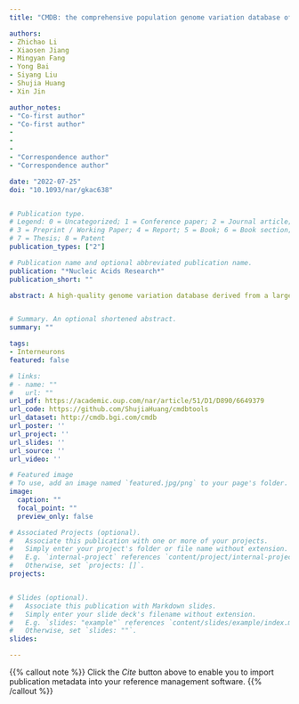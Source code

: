```yaml
---
title: "CMDB: the comprehensive population genome variation database of China"

authors:
- Zhichao Li
- Xiaosen Jiang
- Mingyan Fang
- Yong Bai
- Siyang Liu
- Shujia Huang
- Xin Jin

author_notes:
- "Co-first author"
- "Co-first author"
-
-
-
- "Correspondence author"
- "Correspondence author" 

date: "2022-07-25"
doi: "10.1093/nar/gkac638"


# Publication type.
# Legend: 0 = Uncategorized; 1 = Conference paper; 2 = Journal article;
# 3 = Preprint / Working Paper; 4 = Report; 5 = Book; 6 = Book section;
# 7 = Thesis; 8 = Patent
publication_types: ["2"]

# Publication name and optional abbreviated publication name.
publication: "*Nucleic Acids Research*"
publication_short: ""

abstract: A high-quality genome variation database derived from a large-scale population is one of the most important infrastructures for genomics, clinical and translational medicine research. Here, we developed the Chinese Millionome Database (CMDB), a database that contains 9.04 million single nucleotide variants (SNV) with allele frequency information derived from low-coverage (0.06×–0.1×) whole-genome sequencing (WGS) data of 141 431 unrelated healthy Chinese individuals. These individuals were recruited from 31 out of the 34 administrative divisions in China, covering Han and 36 other ethnic minorities. CMDB, housing the WGS data of a multi-ethnic Chinese population featuring wide geographical distribution, has become the most representative and comprehensive Chinese population genome database to date. Researchers can quickly search for variant, gene or genomic regions to obtain the variant information, including mutation basic information, allele frequency, genic annotation and overview of frequencies in global populations. Furthermore, the CMDB also provides information on the association of the variants with a range of phenotypes, including height, BMI, maternal age and twin pregnancy. Based on these data, researchers can conduct meta-analysis of related phenotypes. CMDB is freely available at https://db.cngb.org/cmdb/.


# Summary. An optional shortened abstract.
summary: ""

tags:
- Interneurons
featured: false

# links:
# - name: ""
#   url: ""
url_pdf: https://academic.oup.com/nar/article/51/D1/D890/6649379
url_code: https://github.com/ShujiaHuang/cmdbtools
url_dataset: http://cmdb.bgi.com/cmdb
url_poster: ''
url_project: ''
url_slides: ''
url_source: ''
url_video: ''

# Featured image
# To use, add an image named `featured.jpg/png` to your page's folder. 
image:
  caption: ""
  focal_point: ""
  preview_only: false

# Associated Projects (optional).
#   Associate this publication with one or more of your projects.
#   Simply enter your project's folder or file name without extension.
#   E.g. `internal-project` references `content/project/internal-project/index.md`.
#   Otherwise, set `projects: []`.
projects:


# Slides (optional).
#   Associate this publication with Markdown slides.
#   Simply enter your slide deck's filename without extension.
#   E.g. `slides: "example"` references `content/slides/example/index.md`.
#   Otherwise, set `slides: ""`.
slides:

---
```


{{% callout note %}}
Click the _Cite_ button above to enable you to import publication metadata into your reference management software.
{{% /callout %}}

